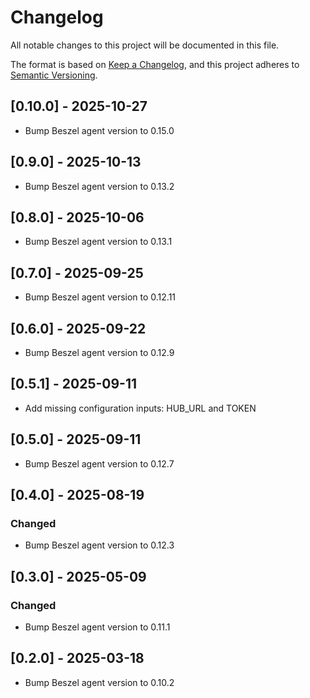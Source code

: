 # Changelog

All notable changes to this project will be documented in this file.

The format is based on [Keep a Changelog](https://keepachangelog.com/en/1.1.0/),
and this project adheres to [Semantic Versioning](https://semver.org/spec/v2.0.0.html).

## [0.10.0] - 2025-10-27

- Bump Beszel agent version to 0.15.0

## [0.9.0] - 2025-10-13

- Bump Beszel agent version to 0.13.2

## [0.8.0] - 2025-10-06

- Bump Beszel agent version to 0.13.1

## [0.7.0] - 2025-09-25

- Bump Beszel agent version to 0.12.11

## [0.6.0] - 2025-09-22

- Bump Beszel agent version to 0.12.9

## [0.5.1] - 2025-09-11

- Add missing configuration inputs: HUB_URL and TOKEN

## [0.5.0] - 2025-09-11

- Bump Beszel agent version to 0.12.7

## [0.4.0] - 2025-08-19

### Changed

- Bump Beszel agent version to 0.12.3

## [0.3.0] - 2025-05-09

### Changed

- Bump Beszel agent version to 0.11.1


## [0.2.0] - 2025-03-18

- Bump Beszel agent version to 0.10.2

